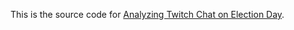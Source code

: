 This is the source code for [Analyzing Twitch Chat on Election Day](https://www.smehlhoff.dev/posts/2020/11/analyzing-twitch-chat-on-election-day/).